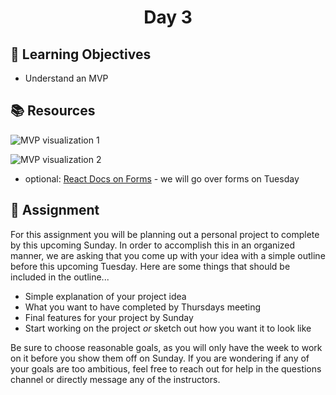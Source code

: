 <h1 align="center">
   Day 3
</h1>

<h3 align="center">

</h3>

## 🎯 Learning Objectives
- Understand an MVP

## 📚 Resources

![MVP visualization 1](https://s3.us-west-2.amazonaws.com/secure.notion-static.com/c0139ba8-5834-4ffc-8637-b7884cac6881/Untitled.png?X-Amz-Algorithm=AWS4-HMAC-SHA256&X-Amz-Credential=AKIAT73L2G45O3KS52Y5%2F20210808%2Fus-west-2%2Fs3%2Faws4_request&X-Amz-Date=20210808T215041Z&X-Amz-Expires=86400&X-Amz-Signature=36311d47a418eca084665ce7d1064f07ca45e0e22ed1295814a0ff04dafbc89e&X-Amz-SignedHeaders=host&response-content-disposition=filename%20%3D%22Untitled.png%22)

![MVP visualization 2](https://s3.us-west-2.amazonaws.com/secure.notion-static.com/2647a71e-54b7-4e7e-8f7d-b611a30350f0/Untitled.png?X-Amz-Algorithm=AWS4-HMAC-SHA256&X-Amz-Credential=AKIAT73L2G45O3KS52Y5%2F20210808%2Fus-west-2%2Fs3%2Faws4_request&X-Amz-Date=20210808T215050Z&X-Amz-Expires=86400&X-Amz-Signature=58c01bc95627670e65f80139d1bd846c84e4196767e3f3423e080972b64c8d1f&X-Amz-SignedHeaders=host&response-content-disposition=filename%20%3D%22Untitled.png%22)

- optional: [React Docs on Forms](https://reactjs.org/docs/forms.html) - we will go over forms on Tuesday

## 📔 Assignment

For this assignment you will be planning out a personal project to complete by this upcoming Sunday. In order to accomplish this in an organized manner, we are asking that you come up with your idea with a simple outline before this upcoming Tuesday. Here are some things that should be included in the outline...

- Simple explanation of your project idea
- What you want to have completed by Thursdays meeting
- Final features for your project by Sunday
- Start working on the project *or* sketch out how you want it to look like

Be sure to choose reasonable goals, as you will only have the week to work on it before you show them off on Sunday. If you are wondering if any of your goals are too ambitious, feel free to reach out for help in the questions channel or directly message any of the instructors.

